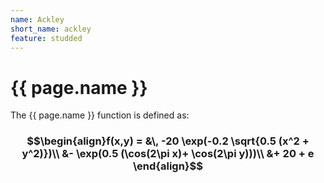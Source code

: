 ```yaml
---
name: Ackley
short_name: ackley
feature: studded
---
```

# {{ page.name }}

The {{ page.name }} function is defined as:

### $$\begin{align}f(x,y) = &\, -20 \exp(-0.2 \sqrt{0.5 (x^2 + y^2)})\\ &- \exp(0.5 (\cos(2\pi x)+ \cos(2\pi y)))\\ &+ 20 + e \end{align}$$
